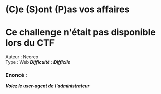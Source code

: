 # (C)e (S)ont (P)as vos affaires

# Ce challenge n'était pas disponible lors du CTF

Auteur : Neoreo  
Type : Web 
***Difficulté : Difficile***

### Enoncé : 

***Volez le user-agent de l'administrateur***



